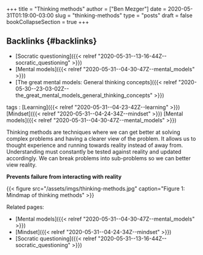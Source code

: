 +++
title = "Thinking methods"
author = ["Ben Mezger"]
date = 2020-05-31T01:19:00-03:00
slug = "thinking-methods"
type = "posts"
draft = false
bookCollapseSection = true
+++

## Backlinks {#backlinks}

- [Socratic questioning]({{< relref "2020-05-31--13-16-44Z--socratic_questioning" >}})
- [Mental models]({{< relref "2020-05-31--04-30-47Z--mental_models" >}})
- [The great mental models: General thinking concepts]({{< relref "2020-05-30--23-03-02Z--the_great_mental_models_general_thinking_concepts" >}})

tags
: [Learning]({{< relref "2020-05-31--04-23-42Z--learning" >}}) [Mindset]({{< relref "2020-05-31--04-24-34Z--mindset" >}}) [Mental models]({{< relref "2020-05-31--04-30-47Z--mental_models" >}})

Thinking methods are techniques where we can get better at solving complex
problems and having a clearer view of the problem. It allows us to thought
experience and running towards reality instead of away from. Understanding must
constantly be tested against reality and updated accordingly. We can break
problems into sub-problems so we can better view reality.

**Prevents failure from interacting with reality**

<a id="org83d475a"></a>

{{< figure src="/assets/imgs/thinking-methods.jpg" caption="Figure 1: Mindmap of thinking methods" >}}

Related pages:

- [Mental models]({{< relref "2020-05-31--04-30-47Z--mental_models" >}})
- [Mindset]({{< relref "2020-05-31--04-24-34Z--mindset" >}})
- [Socratic questioning]({{< relref "2020-05-31--13-16-44Z--socratic_questioning" >}})

